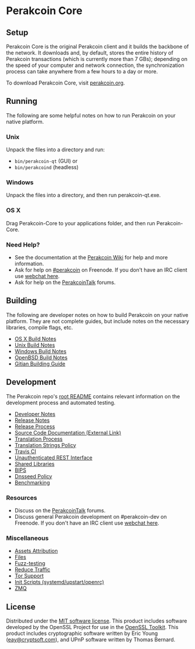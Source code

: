 Perakcoin Core
=============

Setup
---------------------
Perakcoin Core is the original Perakcoin client and it builds the backbone of the network. It downloads and, by default, stores the entire history of Perakcoin transactions (which is currently more than 7 GBs); depending on the speed of your computer and network connection, the synchronization process can take anywhere from a few hours to a day or more.

To download Perakcoin Core, visit [perakcoin.org](https://perakcoin.org).

Running
---------------------
The following are some helpful notes on how to run Perakcoin on your native platform.

### Unix

Unpack the files into a directory and run:

- `bin/perakcoin-qt` (GUI) or
- `bin/perakcoind` (headless)

### Windows

Unpack the files into a directory, and then run perakcoin-qt.exe.

### OS X

Drag Perakcoin-Core to your applications folder, and then run Perakcoin-Core.

### Need Help?

* See the documentation at the [Perakcoin Wiki](https://perakcoin.info/)
for help and more information.
* Ask for help on [#perakcoin](http://webchat.freenode.net?channels=perakcoin) on Freenode. If you don't have an IRC client use [webchat here](http://webchat.freenode.net?channels=perakcoin).
* Ask for help on the [PerakcoinTalk](https://perakcointalk.io/) forums.

Building
---------------------
The following are developer notes on how to build Perakcoin on your native platform. They are not complete guides, but include notes on the necessary libraries, compile flags, etc.

- [OS X Build Notes](build-osx.md)
- [Unix Build Notes](build-unix.md)
- [Windows Build Notes](build-windows.md)
- [OpenBSD Build Notes](build-openbsd.md)
- [Gitian Building Guide](gitian-building.md)

Development
---------------------
The Perakcoin repo's [root README](/README.md) contains relevant information on the development process and automated testing.

- [Developer Notes](developer-notes.md)
- [Release Notes](release-notes.md)
- [Release Process](release-process.md)
- [Source Code Documentation (External Link)](https://dev.visucore.com/perakcoin/doxygen/)
- [Translation Process](translation_process.md)
- [Translation Strings Policy](translation_strings_policy.md)
- [Travis CI](travis-ci.md)
- [Unauthenticated REST Interface](REST-interface.md)
- [Shared Libraries](shared-libraries.md)
- [BIPS](bips.md)
- [Dnsseed Policy](dnsseed-policy.md)
- [Benchmarking](benchmarking.md)

### Resources
* Discuss on the [PerakcoinTalk](https://perakcointalk.io/) forums.
* Discuss general Perakcoin development on #perakcoin-dev on Freenode. If you don't have an IRC client use [webchat here](http://webchat.freenode.net/?channels=perakcoin-dev).

### Miscellaneous
- [Assets Attribution](assets-attribution.md)
- [Files](files.md)
- [Fuzz-testing](fuzzing.md)
- [Reduce Traffic](reduce-traffic.md)
- [Tor Support](tor.md)
- [Init Scripts (systemd/upstart/openrc)](init.md)
- [ZMQ](zmq.md)

License
---------------------
Distributed under the [MIT software license](/COPYING).
This product includes software developed by the OpenSSL Project for use in the [OpenSSL Toolkit](https://www.openssl.org/). This product includes
cryptographic software written by Eric Young ([eay@cryptsoft.com](mailto:eay@cryptsoft.com)), and UPnP software written by Thomas Bernard.
